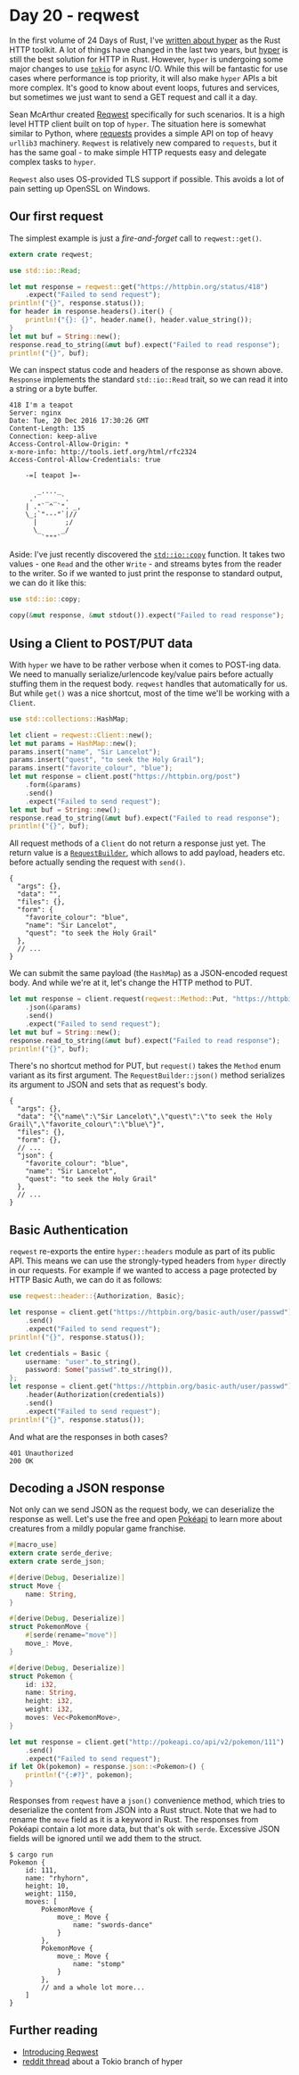 # Day 20 - reqwest

In the first volume of 24 Days of Rust, I've
[written about hyper](https://zsiciarz.github.io/24daysofrust/book/vol1/day5.html)
as the Rust HTTP toolkit. A lot of things have changed in the last two years,
but [hyper](http://hyper.rs/) is still the best solution for HTTP in Rust.
However, `hyper` is undergoing some major changes to use
[`tokio`](https://github.com/tokio-rs/tokio) for async I/O. While this
will be fantastic for use cases where performance is top priority,
it will also make `hyper` APIs a bit more complex. It's good to know about
event loops, futures and services, but sometimes we just want to send a GET
request and call it a day.

Sean McArthur created [Reqwest](https://crates.io/crates/reqwest/) specifically
for such scenarios. It is a high level HTTP client built on top of `hyper`.
The situation here is somewhat similar to Python, where
[requests](http://docs.python-requests.org/en/master/) provides a
simple API on top of heavy `urllib3` machinery. `Reqwest` is relatively new
compared to `requests`, but it has the same goal - to make simple HTTP requests
easy and delegate complex tasks to `hyper`.

`Reqwest` also uses OS-provided TLS support if possible. This avoids a lot of
pain setting up OpenSSL on Windows.

Our first request
-----------------

The simplest example is just a *fire-and-forget* call to `reqwest::get()`.

```rust
extern crate reqwest;

use std::io::Read;

let mut response = reqwest::get("https://httpbin.org/status/418")
    .expect("Failed to send request");
println!("{}", response.status());
for header in response.headers().iter() {
    println!("{}: {}", header.name(), header.value_string());
}
let mut buf = String::new();
response.read_to_string(&mut buf).expect("Failed to read response");
println!("{}", buf);
```

We can inspect status code and headers of the response as shown above.
`Response` implements the standard `std::io::Read` trait, so we can read it
into a string or a byte buffer.

```text
418 I'm a teapot
Server: nginx
Date: Tue, 20 Dec 2016 17:30:26 GMT
Content-Length: 135
Connection: keep-alive
Access-Control-Allow-Origin: *
x-more-info: http://tools.ietf.org/html/rfc2324
Access-Control-Allow-Credentials: true

    -=[ teapot ]=-

       _...._
     .'  _ _ `.
    | ."` ^ `". _,
    \_;`"---"`|//
      |       ;/
      \_     _/
        `"""`
```

Aside: I've just recently discovered the
[`std::io::copy`](https://doc.rust-lang.org/std/io/fn.copy.html) function.
It takes two values - one `Read` and the other `Write` - and streams bytes
from the reader to the writer. So if we wanted to just print the response
to standard output, we can do it like this:

```rust
use std::io::copy;

copy(&mut response, &mut stdout()).expect("Failed to read response");
```

Using a Client to POST/PUT data
-------------------------------

With `hyper` we have to be rather verbose when it comes to POST-ing data.
We need to manually serialize/urlencode key/value pairs before actually
stuffing them in the request body. `reqwest` handles that automatically
for us. But while `get()` was a nice shortcut, most of the time we'll be
working with a `Client`.

```rust
use std::collections::HashMap;

let client = reqwest::Client::new();
let mut params = HashMap::new();
params.insert("name", "Sir Lancelot");
params.insert("quest", "to seek the Holy Grail");
params.insert("favorite_colour", "blue");
let mut response = client.post("https://httpbin.org/post")
    .form(&params)
    .send()
    .expect("Failed to send request");
let mut buf = String::new();
response.read_to_string(&mut buf).expect("Failed to read response");
println!("{}", buf);
```

All request methods of a `Client` do not return a response just yet.
The return value is a
[`RequestBuilder`](https://docs.rs/reqwest/0.2.0/reqwest/struct.RequestBuilder.html),
which allows to add payload, headers etc. before actually sending the request
with `send()`.

```text
{
  "args": {},
  "data": "",
  "files": {},
  "form": {
    "favorite_colour": "blue",
    "name": "Sir Lancelot",
    "quest": "to seek the Holy Grail"
  },
  // ...
}
```

We can submit the same payload (the `HashMap`) as a JSON-encoded request
body. And while we're at it, let's change the HTTP method to PUT.

```rust
let mut response = client.request(reqwest::Method::Put, "https://httpbin.org/put")
    .json(&params)
    .send()
    .expect("Failed to send request");
let mut buf = String::new();
response.read_to_string(&mut buf).expect("Failed to read response");
println!("{}", buf);
```

There's no shortcut method for PUT, but `request()` takes the `Method` enum
variant as its first argument. The `RequestBuilder::json()` method serializes
its argument to JSON and sets that as request's body.

```text
{
  "args": {},
  "data": "{\"name\":\"Sir Lancelot\",\"quest\":\"to seek the Holy Grail\",\"favorite_colour\":\"blue\"}",
  "files": {},
  "form": {},
  // ...
  "json": {
    "favorite_colour": "blue",
    "name": "Sir Lancelot",
    "quest": "to seek the Holy Grail"
  },
  // ...
}
```

Basic Authentication
--------------------

`reqwest` re-exports the entire `hyper::headers` module as part of its
public API. This means we can use the strongly-typed headers from `hyper`
directly in our requests. For example if we wanted to access a page protected
by HTTP Basic Auth, we can do it as follows:

```rust
use reqwest::header::{Authorization, Basic};

let response = client.get("https://httpbin.org/basic-auth/user/passwd")
    .send()
    .expect("Failed to send request");
println!("{}", response.status());

let credentials = Basic {
    username: "user".to_string(),
    password: Some("passwd".to_string()),
};
let response = client.get("https://httpbin.org/basic-auth/user/passwd")
    .header(Authorization(credentials))
    .send()
    .expect("Failed to send request");
println!("{}", response.status());
```

And what are the responses in both cases?

```text
401 Unauthorized
200 OK
```

Decoding a JSON response
------------------------

Not only can we send JSON as the request body, we can deserialize the response
as well. Let's use the free and open [Pokéapi](http://pokeapi.co/) to learn
more about creatures from a mildly popular game franchise.

```rust
#[macro_use]
extern crate serde_derive;
extern crate serde_json;

#[derive(Debug, Deserialize)]
struct Move {
    name: String,
}

#[derive(Debug, Deserialize)]
struct PokemonMove {
    #[serde(rename="move")]
    move_: Move,
}

#[derive(Debug, Deserialize)]
struct Pokemon {
    id: i32,
    name: String,
    height: i32,
    weight: i32,
    moves: Vec<PokemonMove>,
}

let mut response = client.get("http://pokeapi.co/api/v2/pokemon/111")
    .send()
    .expect("Failed to send request");
if let Ok(pokemon) = response.json::<Pokemon>() {
    println!("{:#?}", pokemon);
}
```

Responses from `reqwest` have a `json()` convenience method, which tries to
deserialize the content from JSON into a Rust struct. Note that we had to
rename the `move` field as it is a keyword in Rust. The responses from Pokéapi
contain a lot more data, but that's ok with `serde`. Excessive JSON fields
will be ignored until we add them to the struct.

```text
$ cargo run
Pokemon {
    id: 111,
    name: "rhyhorn",
    height: 10,
    weight: 1150,
    moves: [
        PokemonMove {
            move_: Move {
                name: "swords-dance"
            }
        },
        PokemonMove {
            move_: Move {
                name: "stomp"
            }
        },
        // and a whole lot more...
    ]
}
```


Further reading
---------------

 - [Introducing Reqwest](http://seanmonstar.com/post/153221119046/introducing-reqwest)
 - [reddit thread](https://www.reddit.com/r/rust/comments/51ehop/tokio_branch_of_hyper/) about a Tokio branch of hyper
